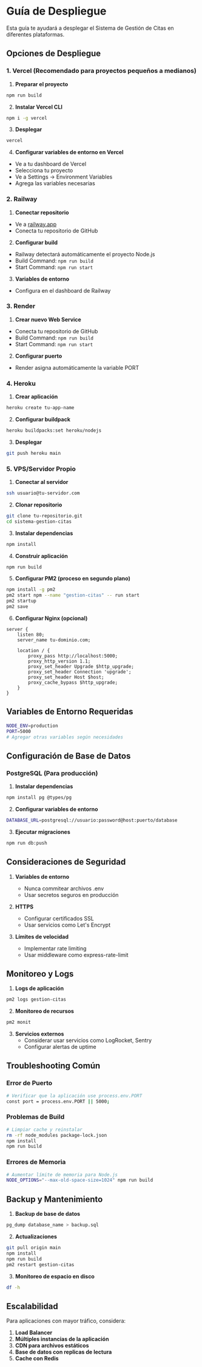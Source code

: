 # Guía de Despliegue

Esta guía te ayudará a desplegar el Sistema de Gestión de Citas en diferentes plataformas.

## Opciones de Despliegue

### 1. Vercel (Recomendado para proyectos pequeños a medianos)

1. **Preparar el proyecto**
```bash
npm run build
```

2. **Instalar Vercel CLI**
```bash
npm i -g vercel
```

3. **Desplegar**
```bash
vercel
```

4. **Configurar variables de entorno en Vercel**
- Ve a tu dashboard de Vercel
- Selecciona tu proyecto
- Ve a Settings → Environment Variables
- Agrega las variables necesarias

### 2. Railway

1. **Conectar repositorio**
- Ve a [railway.app](https://railway.app)
- Conecta tu repositorio de GitHub

2. **Configurar build**
- Railway detectará automáticamente el proyecto Node.js
- Build Command: `npm run build`
- Start Command: `npm run start`

3. **Variables de entorno**
- Configura en el dashboard de Railway

### 3. Render

1. **Crear nuevo Web Service**
- Conecta tu repositorio de GitHub
- Build Command: `npm run build`
- Start Command: `npm run start`

2. **Configurar puerto**
- Render asigna automáticamente la variable PORT

### 4. Heroku

1. **Crear aplicación**
```bash
heroku create tu-app-name
```

2. **Configurar buildpack**
```bash
heroku buildpacks:set heroku/nodejs
```

3. **Desplegar**
```bash
git push heroku main
```

### 5. VPS/Servidor Propio

1. **Conectar al servidor**
```bash
ssh usuario@tu-servidor.com
```

2. **Clonar repositorio**
```bash
git clone tu-repositorio.git
cd sistema-gestion-citas
```

3. **Instalar dependencias**
```bash
npm install
```

4. **Construir aplicación**
```bash
npm run build
```

5. **Configurar PM2 (proceso en segundo plano)**
```bash
npm install -g pm2
pm2 start npm --name "gestion-citas" -- run start
pm2 startup
pm2 save
```

6. **Configurar Nginx (opcional)**
```nginx
server {
    listen 80;
    server_name tu-dominio.com;

    location / {
        proxy_pass http://localhost:5000;
        proxy_http_version 1.1;
        proxy_set_header Upgrade $http_upgrade;
        proxy_set_header Connection 'upgrade';
        proxy_set_header Host $host;
        proxy_cache_bypass $http_upgrade;
    }
}
```

## Variables de Entorno Requeridas

```bash
NODE_ENV=production
PORT=5000
# Agregar otras variables según necesidades
```

## Configuración de Base de Datos

### PostgreSQL (Para producción)

1. **Instalar dependencias**
```bash
npm install pg @types/pg
```

2. **Configurar variables de entorno**
```bash
DATABASE_URL=postgresql://usuario:password@host:puerto/database
```

3. **Ejecutar migraciones**
```bash
npm run db:push
```

## Consideraciones de Seguridad

1. **Variables de entorno**
   - Nunca commitear archivos .env
   - Usar secretos seguros en producción

2. **HTTPS**
   - Configurar certificados SSL
   - Usar servicios como Let's Encrypt

3. **Límites de velocidad**
   - Implementar rate limiting
   - Usar middleware como express-rate-limit

## Monitoreo y Logs

1. **Logs de aplicación**
```bash
pm2 logs gestion-citas
```

2. **Monitoreo de recursos**
```bash
pm2 monit
```

3. **Servicios externos**
   - Considerar usar servicios como LogRocket, Sentry
   - Configurar alertas de uptime

## Troubleshooting Común

### Error de Puerto
```bash
# Verificar que la aplicación use process.env.PORT
const port = process.env.PORT || 5000;
```

### Problemas de Build
```bash
# Limpiar cache y reinstalar
rm -rf node_modules package-lock.json
npm install
npm run build
```

### Errores de Memoria
```bash
# Aumentar límite de memoria para Node.js
NODE_OPTIONS="--max-old-space-size=1024" npm run build
```

## Backup y Mantenimiento

1. **Backup de base de datos**
```bash
pg_dump database_name > backup.sql
```

2. **Actualizaciones**
```bash
git pull origin main
npm install
npm run build
pm2 restart gestion-citas
```

3. **Monitoreo de espacio en disco**
```bash
df -h
```

## Escalabilidad

Para aplicaciones con mayor tráfico, considera:

1. **Load Balancer**
2. **Múltiples instancias de la aplicación**
3. **CDN para archivos estáticos**
4. **Base de datos con replicas de lectura**
5. **Cache con Redis**